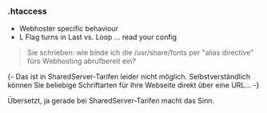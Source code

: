 ### .htaccess

* Webhoster specific behaviour
* L Flag turns in Last vs. Loop … read your config

> Sie schrieben:
> wie binde ich die /usr/share/fonts per "alias directive" fürs Webhosting abrufbereit ein?

{- Das ist in SharedServer-Tarifen leider nicht möglich. Selbstverständlich können Sie beliebige Schriftarten für Ihre Webseite direkt über eine URL… -}

Übersetzt, ja gerade bei SharedServer-Tarifen macht das Sinn.